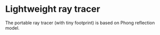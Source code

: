 # Lightweight ray tracer
The portable ray tracer (with tiny footprint) is based on  Phong reflection model.  
